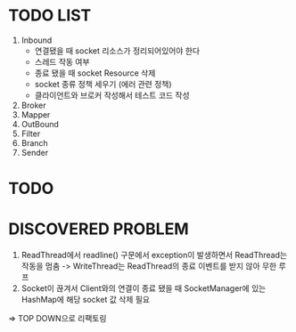 # TODO LIST

1. Inbound
    - 연결됐을 때 socket 리소스가 정리되어있어야 한다
    - 스레드 작동 여부
    - 종료 됐을 때 socket Resource 삭제
    - socket 종류 정책 세우기 (에러 관련 정책)
    - 클라이언트와 브로커 작성해서 테스트 코드 작성
2. Broker
3. Mapper
4. OutBound
5. Filter
6. Branch
7. Sender

# TODO

# DISCOVERED PROBLEM

1. ReadThread에서 readline() 구문에서 exception이 발생하면서 ReadThread는 작동을 멈춤 -> WriteThread는 ReadThread의 종료 이벤트를 받지 않아 무한 루프
2. Socket이 끊겨서 Client와의 연결이 종료 됐을 때 SocketManager에 있는 HashMap에 해당 socket 값 삭제 필요

=> TOP DOWN으로 리팩토링 